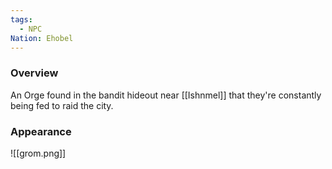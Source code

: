 ```yaml
---
tags:
  - NPC
Nation: Ehobel
---
```


### Overview
 An Orge found in the bandit hideout near [[Ishnmel]] that they're constantly being fed to raid the city.

### Appearance 
![[grom.png]]